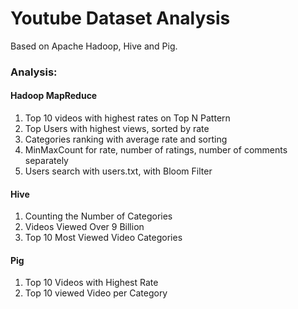 # Youtube Dataset Analysis  
Based on Apache Hadoop, Hive and Pig.   


### Analysis:
  
#### Hadoop MapReduce
1. Top 10 videos with highest rates on Top N Pattern  
2. Top Users with highest views, sorted by rate  
3. Categories ranking with average rate and sorting  
4. MinMaxCount for rate, number of ratings, number of comments separately  
5. Users search with users.txt, with Bloom Filter  
  
#### Hive
1. Counting the Number of Categories  
2. Videos Viewed Over 9 Billion  
3. Top 10 Most Viewed Video Categories  
  
#### Pig
1. Top 10 Videos with Highest Rate  
2. Top 10 viewed Video per Category  
  
